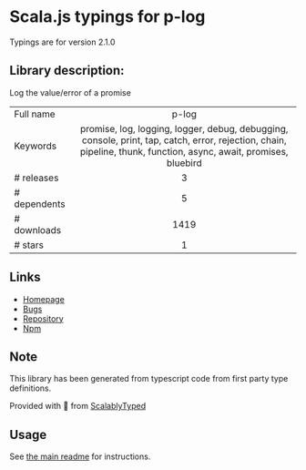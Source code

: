 
# Scala.js typings for p-log

Typings are for version 2.1.0

## Library description:
Log the value/error of a promise

|                    |                 |
| ------------------ | :-------------: |
| Full name          | p-log |
| Keywords           | promise, log, logging, logger, debug, debugging, console, print, tap, catch, error, rejection, chain, pipeline, thunk, function, async, await, promises, bluebird |
| # releases         | 3 |
| # dependents       | 5 |
| # downloads        | 1419 |
| # stars            | 1 |

## Links
- [Homepage](https://github.com/sindresorhus/p-log#readme)
- [Bugs](https://github.com/sindresorhus/p-log/issues)
- [Repository](https://github.com/sindresorhus/p-log)
- [Npm](https://www.npmjs.com/package/p-log)
    


## Note
This library has been generated from typescript code from first party type definitions.

Provided with :purple_heart: from [ScalablyTyped](https://github.com/oyvindberg/ScalablyTyped)

## Usage
See [the main readme](../../readme.md) for instructions.


